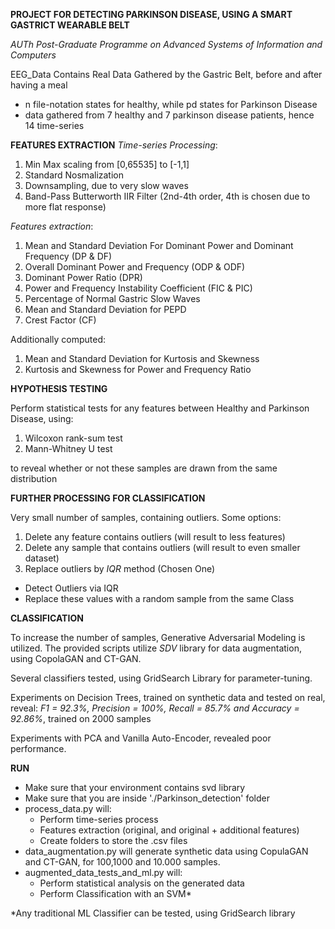 **PROJECT FOR DETECTING PARKINSON DISEASE, USING A SMART GASTRICT WEARABLE BELT**

*AUTh Post-Graduate Programme on Advanced Systems of Information and Computers*

EEG_Data Contains Real Data Gathered by the Gastric Belt, before and after having a meal

- n file-notation states for healthy, while pd states for Parkinson Disease
- data gathered from 7 healthy and 7 parkinson disease patients, hence 14 time-series

**FEATURES EXTRACTION**
*Time-series Processing*:
1. Min Max scaling from [0,65535] to [-1,1]
2. Standard Nosmalization
3. Downsampling, due to very slow waves
4. Band-Pass Butterworth IIR Filter (2nd-4th order, 4th is chosen due to more flat response)

*Features extraction*:
1. Mean and Standard Deviation For Dominant Power and Dominant Frequency (DP & DF)
2. Overall Dominant Power and Frequency (ODP & ODF)
3. Dominant Power Ratio (DPR)
4. Power and Frequency Instability Coefficient (FIC & PIC)
5. Percentage of Normal Gastric Slow Waves
6. Mean and Standard Deviation for PEPD
7. Crest Factor (CF)

Additionally computed:
1. Mean and Standard Deviation for Kurtosis and Skewness
2. Kurtosis and Skewness for Power and Frequency Ratio

**HYPOTHESIS TESTING**

Perform statistical tests for any features between Healthy and Parkinson Disease, using:
1. Wilcoxon rank-sum test
2. Mann-Whitney U test

to reveal whether or not these samples are drawn from the same distribution

**FURTHER PROCESSING FOR CLASSIFICATION**

Very small number of samples, containing outliers. Some options:
1. Delete any feature contains outliers (will result to less features)
2. Delete any sample that contains outliers (will result to even smaller dataset)
3. Replace outliers by *IQR* method (Chosen One)
  - Detect Outliers via IQR
  - Replace these values with a random sample from the same Class 

**CLASSIFICATION**

To increase the number of samples, Generative Adversarial Modeling is utilized. The provided scripts utilize *SDV* library for data augmentation, using CopolaGAN and CT-GAN.

Several classifiers tested, using GridSearch Library for parameter-tuning.

Experiments on Decision Trees, trained on synthetic data and tested on real, reveal:
*F1 = 92.3%, Precision = 100%, Recall = 85.7% and Accuracy = 92.86%*, trained on 2000 samples

Experiments with PCA and Vanilla Auto-Encoder, revealed poor performance.

**RUN**

- Make sure that your environment contains svd library
- Make sure that you are inside './Parkinson_detection' folder
- process_data.py will:
  - Perform time-series process
  - Features extraction (original, and original + additional features)
  - Create folders to store the .csv files
- data_augmentation.py will generate synthetic data using CopulaGAN and CT-GAN, for 100,1000 and 10.000 samples.
- augmented_data_tests_and_ml.py will:
  - Perform statistical analysis on the generated data
  - Perform Classification with an SVM*



*Any traditional ML Classifier can be tested, using GridSearch library
